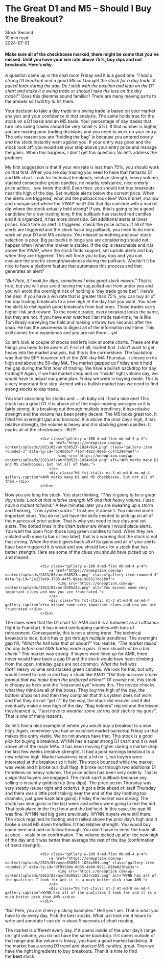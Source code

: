 
<div class="bg-secondary">
<h1 class="py-5 ms-3 ms-md-4 my-0">The Great D1 and M5 – Should I Buy the Breakout?</h1>
</div>
<div class="d-flex align-items-center flex-wrap text-muted ps-3 ps-md-4 py-3 border-top border-bottom">
<div class="border-end pe-3 me-3">
<span class="badge bg-faded-primary text-primary">
Stock Second </span>
</div>
<div class="fs-sm pe-3 border-end me-3">10 min read</div>
<div class="fs-sm">
2024-07-01 </div>
</div>
<section class="px-3 px-md-4 py-4">
<h4 class="wp-block-heading">Make sure all of the checkboxes marked, there might be some that you’ve missed. Until you have your win rate above 75%, buy dips and not breakouts. Here’s why.</h4>
<p>A question came up in the chat room Friday and it is a good one. “<em>I had a strong D1 breakout and a good M5 so I bought the stock for a day trade. It pulled back during the day. Do I stick with the position and lean on the D1 chart and make it a swing trade or should I take the loss on the day trade?”</em>&nbsp;Does this dilemma sound familiar? There are many moving parts to the answer so I will try to hit them.</p>
<p>Your decision to take a day trade or a swing trade is based on your market analysis and your confidence in that analysis. The same holds true for the stock on a D1 basis and an M5 basis. Your percentage of day trades that turn into swing trades should be very small (&lt; 5%). If that number is higher, you are making poor trading decisions and you need to work on your entry. The only reason you are “holding the bag” is because you entered poorly and the stock instantly went against you. If your entry was good and the stock took off, you would set your stop above your entry price and manage the gains. When this happens, I don’t get this question. So let’s address the problem.</p>
<p>My first suggestion is that if your win rate is less than 75%, you should work on that first. When you are day trading you need to have that fantastic D1 and M5 chart. Look for technical breakouts, relative strength, heavy volume, stacked consecutive green candles, no nearby resistance, nice orderly price action… you know the drill. Even then, you should not buy breakouts near the high of the day. Set multiple alerts below the current price. When the alerts are triggered, what did the pullback look like? Was it brief, shallow and unorganized where the VWAP held? Did that dip coincide with a market dip where the stock actually held strong? If yes, this is going to be a good candidate for a day trading long. If the pullback has stacked red candles and it is organized, it has more downside. Set additional alerts at lower prices. Each time an alert is triggered, check the price action. If all of the alerts are triggered and the stock has a big pullback, you need to do more work on your D1 and M5 analysis. You missed something and your stock selection is poor. Big pullbacks in longs you are considering should not happen often (when the market is stable). If the dip is reasonable and it is above the VWAP, when the stock finds support, set upside alerts and buy when they are triggered. This will force you to buy dips and you can evaluate the stock’s strength/weakness during the pullback. Wouldn’t it be nice to have a platform feature that automates this process and that generates an alert?</p>
<p><em>“But Pete, if I wait for dips, sometimes I miss great stock moves.”</em>&nbsp;That is true, but you will also avoid having the rug pulled out from under you and you will avoid the overnight risk of holding a “day trade gone bad”. Here’s the deal, if you have a win rate that is greater than 75%, you can buy all of the day trading breakouts to a new high of the day that you want. You have the skills to distinguish good breakouts from bad ones. Those trades carry higher risk and reward. To the novice trader, every breakout looks the same, but they are not. If you have ever watched Hari trade real-time, he is like Tom Brady surveying the field and making a throw two seconds after the snap. He has the awareness to digest all of the information real-time. This skill comes from experience and you are not there… yet.</p>
<p>So let’s look at couple of stocks and let’s look at some charts. These are the things you need to be aware of. First of all, market first. I don’t want to get heavy into the market analysis, but this is the cornerstone. The backdrop was that the SPY bounced off of the 200-day MA Thursday. It closed on its high and above the 50-day MA. The market gapped up Friday and it held the gap during the first hour of trading. We have a bullish backdrop for day trading!!! Again, if we had market chop and an “inside” light volume day, we would have to adjust our game plan. Friday we were in buying mode. This is a very important first step. Armed with a bullish market bias we need to find strong stocks to day trade.</p>
<p>You start searching for stocks and … oh baby did I find a nice one! This stock has a great D1. It is above all of the major moving averages so it is fairly strong, it is breaking out through multiple trendlines, it has relative strength and the volume has been pretty decent. The M5 looks great too. It filled the overnight gap and bounced, it is above the prior day’s high, it has relative strength, the volume is heavy and it is stacking green candles. It marks all of the checkboxes – BUY!</p>

                    <div class="gallery w-100 d-md-flex mb-md-4 p-4">
                        <a href="https://oneoption.com/wp-content/uploads/2023/03/amr030523-1024x624.png" class="gallery-item rounded-3" data-lg-id="b74bdbcf-7167-4021-80e5-cc4712904aef">
                            <img src="https://oneoption.com/wp-content/uploads/2023/03/amr030523-1024x624.png" alt="AMR marks many D1 and M5 checkboxes, but not all of them.">
                        </a>
                        <div class="h6 fst-italic mt-3 mt-md-0 ms-md-4 gallery-caption">AMR marks many D1 and M5 checkboxes, but not all of them.</div>
                    </div>
                
<p>Now you are long the stock. You start thinking,&nbsp;<em>“This is going to be a great day trade. Look at that relative strength M5 and that heavy volume. I also have a market tailwind.”</em>&nbsp;A few minutes later you are swearing up a storm and thinking,&nbsp;<em>“This system sucks.”</em>&nbsp;Trust me, it doesn’t. You missed some important clues. You do not yet have the skills needed to pick up on all of the nuances of price action. That is why you need to buy dips and set alerts. The dotted lines in the chart below are where I would place alerts. You want the open from those long green candles to hold. When they are violated with ease (a bar or two later), that is a warning that the stock is not that strong. When the stock gives back all of its gains and all of your alerts have been triggered it is weak and you should look for a stock that has better strength. Here are some of the clues you should have picked up on and missed.</p>

                    <div class="gallery w-100 d-md-flex mb-md-4 p-4">
                        <a href="https://oneoption.com/wp-content/uploads/2023/03/amr030523a.png" class="gallery-item rounded-3" data-lg-id="2e227e69-3705-44f5-89ae-986517cc2b9f">
                            <img src="https://oneoption.com/wp-content/uploads/2023/03/amr030523a.png" alt="You missed some very important clues and now you are frustrated.">
                        </a>
                        <div class="h6 fst-italic mt-3 mt-md-0 ms-md-4 gallery-caption">You missed some very important clues and now you are frustrated.</div>
                    </div>
                
<p>The clues were that the D1 chart for AMR and it is a turbulent as a Lufthansa flight to Frankfurt. It has mixed overlapping candles with tons of retracement. Consequently, this is not a strong trend. The technical breakout is nice, but it has to get through multiple trendlines. The overnight gap fill,&nbsp;<em>“What the hell was that all about?”</em>&nbsp;You realize,&nbsp;<em>“The market rallied the day before and AMR barley made a gain. There should not be a bid check.”</em>&nbsp;The market was strong. If buyers were lined up for AMR, there never would have been a gap fill and the stock would have been climbing from the open. Intraday gaps are not common.&nbsp;<em>What the hell was that?</em>&nbsp;Heavy volume and stacked green candles. We look for this, but why would I need to rush in and buy a stock like AMR?&nbsp;<em>“Did they discover a new peanut that will make them the preferred airline?”</em>&nbsp;Of course not, this stock is choppy as heck and the “seasoned eye” knows this. The novice checks what they think are all of the boxes. They buy the high of the day, the bottom drops out and then they complain that this system does not work and that they do not “get it”. By the way, the stock did recover and it did eventually make a new high of the day. “Bag holders” rejoice and the lesson they learned is,&nbsp;<em>“I just have to weather some storms and stick to my guns”</em>. That is one of many lessons.</p>
<p>So let’s find a nice example of where you would buy a breakout to a new high. Again, remember you had an excellent market backdrop Friday so that makes this entry viable. We do not always have that. This stock is a good pick for buying a breakout. WYNN has a super strong D1 chart and it is well above all of the major MAs. It has been moving higher during a market drop the last few weeks (relative strength). It had a post earnings breakout to a new relative high. Market weakness kept a lid on it, but buyers were interested at the breakout so it held. The stock bounced while the market was weak and it broke out (bull flag). It broke out through two additional D1 trendlines on heavy volume. The price action has been very orderly. That is a sign that buyers are engaged. The stock can’t pullback because any selling is instantly gobbled up (tiny dips). The price action Thursday was very steady (super tight and orderly). It got a little ahead of itself Thursday and there was a little profit taking near the end of the day (nothing too dramatic, just gave back late gains). Friday the market was strong. The stock has nice gains in the last week and sellers were going to test the bid. That took place in the first hour and the bid held. In this case, the gap fill was fine. WYNN had big gains previously. WYNN buyers were still there. The stock regained its footing and it rallied above the prior day’s high and it broke a small M5 down trendline. It had relative strength. You would buy some here and add on follow through. You don’t have to enter the trade all at once – scale in on confirmation. The volume picked up after the new high of the day and it was better than average the rest of the day (confirmation of trend strength).</p>

                    <div class="gallery w-100 d-md-flex mb-md-4 p-4">
                        <a href="https://oneoption.com/wp-content/uploads/2023/03/wynn030523-1024x503.png" class="gallery-item rounded-3" data-lg-id="df9959de-8d35-4b60-b921-898a0236ac3a">
                            <img src="https://oneoption.com/wp-content/uploads/2023/03/wynn030523-1024x503.png" alt="WYNN has all of the qualities I look for and it is a much better pick than AMR.">
                        </a>
                        <div class="h6 fst-italic mt-3 mt-md-0 ms-md-4 gallery-caption">WYNN has all of the qualities I look for and it is a much better pick than AMR.</div>
                    </div>
                
<p>“But Pete, you are cherry-picking examples.” Hell yes I am. That is what you have to do every day. Pick the best stocks. What just took me 4 hours to write and annotate I can do in about 5 seconds of chart reading.</p>
<p>The market is different every day. If it opens inside of the prior day’s range on light volume, you do not have the same backdrop. If it opens outside of that range and the volume is heavy, you have a good market backdrop. If the market has a strong D1 trend and stacked M5 candles, great. Then we have the right ingredients to buy breakouts. Then it is time to find the&nbsp;<strong>best</strong>&nbsp;stock.</p>
</section>
